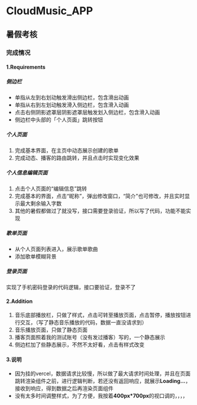 # CloudMusic_APP
## 暑假考核
### 完成情况
#### 1.Requirements
#####  **侧边栏**
* 单指从左到右划动触发滑出侧边栏，包含滑出动画
* 单指从右到左划动触发滑入侧边栏，包含滑入动画
* 点击右侧阴影遮罩层阴影遮罩层触发划入侧边栏，包含滑入动画
* 侧边栏中头部的「个人页面」跳转按钮
##### **个人页面**
1. 完成基本界面，在主页中动态展示创建的歌单
2. 完成动态、播客的路由跳转，并且点击时实现变化效果
##### **个人信息编辑页面**
1. 点击个人页面的“编辑信息”跳转 
2. 完成基本的界面，点击“昵称”，弹出修改窗口，“简介”也可修改，并且实时显示最大剩余输入字数
3. 其他的暑假都做过了就没写，接口需要登录验证，所以写了代码，功能不能实现
##### **歌单页面**
 * 从个人页面列表进入，展示歌单歌曲
 * 添加歌单模糊背景
 ##### **登录页面**
 实现了手机密码登录的代码逻辑，接口要验证，登录不了
 #### 2.Addition
 1. 音乐底部播放栏，只做了样式，点击可转至播放页面，点击暂停，播放按钮进行交互，（写了静态音乐播放的代码，数据一直没请求到）
 2. 音乐播放页面，只做了静态页面
 3. 播客页面照着我的测试账号（没有发过播客）写的，一个静态展示
 4. 侧边栏加了些静态展示，不然不太好看，点击有样式改变
 #### 3.说明
 * 因为挂的vercel，数据请求比较慢，所以做了最大请求时间处理，并且在页面跳转渲染组件之前，进行逻辑判断，若还没有返回响应，就展示**Loading...**，接收到响应，得到数据之后再渲染页面组件
 * 没有太多时间调整样式，为了方便，我按着**400px*700px**的视口调的，，，，
